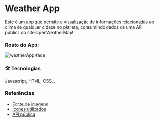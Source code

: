 # Weather App

Este é um app que permite a visualização de informações relacionadas ao clima de qualquer cidade no planeta, consumindo dados de uma API pública do site OpenWeatherMap!

### Rosto do App:
![weatherApp-face](https://github.com/jpiologo/weatherApp/assets/122281207/27439be9-a39b-4838-a19e-b6fdc16b0396)

### 🛠 Tecnologias
Javascript, HTML, CSS...


### Referências

 - [Fonte de imagens](https://www.freepik.com/)
 - [Ícones utilizados](https://boxicons.com/)
 - [API pública](https://openweathermap.org/api)
